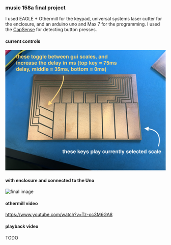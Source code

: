 ### music 158a final project
I used EAGLE + Othermill for the keypad, universal systems laser cutter for the enclosure, and an arduino uno and Max 7 for the programming. I used the [CapSense](https://playground.arduino.cc/Main/CapacitiveSensor?from=Main.CapSense) for detecting button presses. 

#### current controls
![explanation image](/images/keypadlayout.jpeg)

#### with enclosure and connected to the Uno
![final image](/images/with_box.png)

#### othermill video
https://www.youtube.com/watch?v=Tz-oc3M6GA8

#### playback video
TODO
